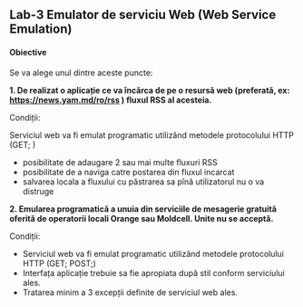 
## Lab-3 Emulator de serviciu Web (Web Service Emulation)

#### Obiective

Se va alege unul dintre aceste puncte:

**1. De realizat o aplicație ce va încărca de pe o resursă web (preferată, ex: https://news.yam.md/ro/rss ) fluxul RSS al acesteia.**

Condiții:

Serviciul web va fi emulat programatic utilizând metodele protocolului HTTP (GET; )

-  posibilitate de adaugare 2 sau mai multe fluxuri RSS
-  posibilitate de a naviga catre postarea din fluxul incarcat
-  salvarea locala a fluxului cu păstrarea sa pînă utilizatorul nu o va distruge




**2. Emularea programatică a unuia din serviciile de mesagerie gratuită oferită de operatorii locali Orange sau Moldcell. Unite nu se acceptă.**

Condiții:

-  Serviciul web va fi emulat programatic utilizând metodele protocolului HTTP (GET; POST;)
-  Interfața aplicație trebuie sa fie apropiata după stil conform serviciului ales.
-  Tratarea minim a 3 excepții definite de serviciul web ales.

